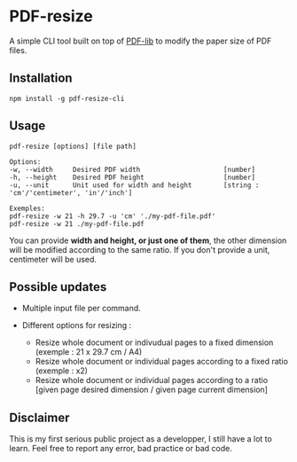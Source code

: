 # PDF-resize

A simple CLI tool built on top of [PDF-lib](https://www.npmjs.com/package/pdf-lib) to modify the paper size of PDF files.

## Installation

```
npm install -g pdf-resize-cli
```

## Usage

```
pdf-resize [options] [file path]

Options:
-w, --width     Desired PDF width                     [number]
-h, --height    Desired PDF height                    [number]
-u, --unit      Unit used for width and height        [string : 'cm'/'centimeter', 'in'/'inch']

Exemples:
pdf-resize -w 21 -h 29.7 -u 'cm' './my-pdf-file.pdf'
pdf-resize -w 21 ./my-pdf-file.pdf
```
You can provide **width and height, or just one of them**, the other dimension will be modified according to the same ratio.
If you don't provide a unit, centimeter will be used.

## Possible updates

- Multiple input file per command.

- Different options for resizing :
  + Resize whole document or indivudual pages to a fixed dimension (exemple : 21 x 29.7 cm / A4)
  + Resize whole document or individual pages according to a fixed ratio (exemple : x2)
  + Resize whole document or individual pages according to a ratio [given page desired dimension / given page current dimension]
  

## Disclaimer
This is my first serious public project as a developper, I still have a lot to learn. Feel free to report any error, bad practice or bad code.


